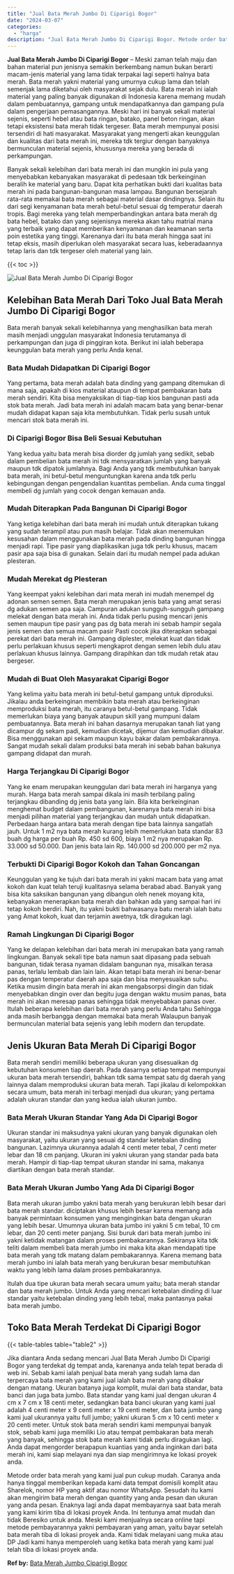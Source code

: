 ```yaml
---
title: "Jual Bata Merah Jumbo Di Ciparigi Bogor"
date: "2024-03-07"
categories: 
  - "harga"
description: "Jual Bata Merah Jumbo Di Ciparigi Bogor. Metode order bata merah yang kami jual pun cukup mudah. Caranya anda hanya tinggal memberikan kepada kami data tempa..."
---
```


**Jual Bata Merah Jumbo Di Ciparigi Bogor** – Meski zaman telah maju dan bahan material pun jenisnya semakin berkembang namun bukan berarti macam-jenis material yang lama tidak terpakai lagi seperti halnya bata merah. Bata merah yakni material yang umurnya cukup lama dan telah semenjak lama diketahui oleh masyarakat sejak dulu. Bata merah ini ialah material yang paling banyak digunakan di Indonesia karena memang mudah dalam pembuatannya, gampang untuk mendapatkannya dan gampang pula dalam pengerjaan pemasangannya. Meski hari ini banyak sekali material sejenis, seperti hebel atau bata ringan, batako, panel beton ringan, akan tetapi eksistensi bata merah tidak tergeser. Bata merah mempunyai posisi tersendiri di hati masyarakat. Masyarakat yang mengerti akan keunggulan dan kualitas dari bata merah ini, mereka tdk tergiur dengan banyaknya bermunculan material sejenis, khususnya mereka yang berada di perkampungan.

Banyak sekali kelebihan dari bata merah ini dan mungkin ini pula yang menyebabkan kebanyakan masyarakat di pedesaan tdk berkeinginan beralih ke material yang baru. Dapat kita perhatikan bukti dari kualitas bata merah ini pada bangunan-bangunan masa lampau. Bangunan bersejarah rata-rata memakai bata merah sebagai material dasar dindingnya. Selain itu dari segi kenyamanan bata merah betul-betul sesuai dg temperatur daerah tropis. Bagi mereka yang telah memperbandingkan antara bata merah dg bata hebel, batako dan yang sejenisnya mereka akan tahu matrial mana yang terbaik yang dapat memberikan kenyamanan dan keamanan serta poin estetika yang tinggi. Karenanya dari itu bata merah hingga saat ini tetap eksis, masih diperlukan oleh masyarakat secara luas, keberadaannya tetap laris dan tdk tergeser oleh material yang lain.

{{< toc >}}

![Jual Bata Merah Jumbo Di Ciparigi Bogor](/images/jual-bata-merah-18.png)

## Kelebihan Bata Merah Dari Toko Jual Bata Merah Jumbo Di Ciparigi Bogor

Bata merah banyak sekali kelebihannya yang menghasilkan bata merah masih menjadi unggulan masyarakat Indonesia terutamanya di perkampungan dan juga di pinggiran kota. Berikut ini ialah beberapa keunggulan bata merah yang perlu Anda kenal.

### Bata Mudah Didapatkan Di Ciparigi Bogor

Yang pertama, bata merah adalah bata dinding yang gampang ditemukan di mana saja, apakah di kios material ataupun di tempat pembakaran bata merah sendiri. Kita bisa menyaksikan di tiap-tiap kios bangunan pasti ada stok bata merah. Jadi bata merah ini adalah macam bata yang benar-benar mudah didapat kapan saja kita membutuhkan. Tidak perlu susah untuk mencari stok bata merah ini.

### Di Ciparigi Bogor Bisa Beli Sesuai Kebutuhan

Yang kedua yaitu bata merah bisa diorder dg jumlah yang sedikit, sebab dalam pembelian bata merah ini tdk mensyaratkan jumlah yang banyak maupun tdk dipatok jumlahnya. Bagi Anda yang tdk membutuhkan banyak bata merah, ini betul-betul menguntungkan karena anda tdk perlu kebingungan dengan pengendalian kuantitas pembelian. Anda cuma tinggal membeli dg jumlah yang cocok dengan kemauan anda.

### Mudah Diterapkan Pada Bangunan Di Ciparigi Bogor

Yang ketiga kelebihan dari bata merah ini mudah untuk diterapkan tukang yang sudah terampil atau pun masih belajar. Tidak akan menemukan kesusahan dalam menggunakan bata merah pada dinding bangunan hingga menjadi rapi. Tipe pasir yang diaplikasikan juga tdk perlu khusus, macam pasir apa saja bisa di gunakan. Selain dari itu mudah nempel pada adukan plesteran.

### Mudah Merekat dg Plesteran

Yang keempat yakni kelebihan dari mata merah ini mudah menempel dg adonan semen semen. Bata merah merupakan jenis bata yang amat serasi dg adukan semen apa saja. Campuran adukan sungguh-sungguh gampang melekat dengan bata merah ini. Anda tidak perlu pusing mencari jenis semen maupun tipe pasir yang pas dg bata merah ini sebab hampir segala jenis semen dan semua macam pasir Pasti cocok jika diterapkan sebagai perekat dari bata merah ini. Gampang diplester, melekat kuat dan tidak perlu perlakuan khusus seperti mengkaprot dengan semen lebih dulu atau perlakuan khusus lainnya. Gampang dirapihkan dan tdk mudah retak atau bergeser.

### Mudah di Buat Oleh Masyarakat Ciparigi Bogor

Yang kelima yaitu bata merah ini betul-betul gampang untuk diproduksi. Jikalau anda berkeinginan membikin bata merah atau berkeinginan memproduksi bata merah, itu caranya betul-betul gampang. Tidak memerlukan biaya yang banyak ataupun skill yang mumpuni dalam pembuatannya. Bata merah ini bahan dasarnya merupakan tanah liat yang dicampur dg sekam padi, kemudian dicetak, dijemur dan kemudian dibakar. Bisa menggunakan api sekam maupun kayu bakar dalam pembakarannya. Sangat mudah sekali dalam produksi bata merah ini sebab bahan bakunya gampang didapat dan murah.

### Harga Terjangkau Di Ciparigi Bogor

Yang ke enam merupakan keunggulan dari bata merah ini harganya yang murah. Harga bata merah sampai dikala ini masih terbilang paling terjangkau dibanding dg jenis bata yang lain. Bila kita berkeinginan menghemat budget dalam pembangunan, karenanya bata merah ini bisa menjadi pilihan material yang terjangkau dan mudah untuk didapatkan. Perbedaan harga antara bata merah dengan tipe bata lainnya sangatlah jauh. Untuk 1 m2 nya bata merah kurang lebih memerlukan bata standar 83 buah dg harga per buah Rp. 450 sd 600, biaya 1 m2 nya merupakan Rp. 33.000 sd 50.000. Dan jenis bata lain Rp. 140.000 sd 200.000 per m2 nya.

### Terbukti Di Ciparigi Bogor Kokoh dan Tahan Goncangan

Keunggulan yang ke tujuh dari bata merah ini yakni macam bata yang amat kokoh dan kuat telah teruji kualitasnya selama berabad abad. Banyak yang bisa kita saksikan bangunan yang dibangun oleh nenek moyang kita, kebanyakan menerapkan bata merah dan bahkan ada yang sampai hari ini tetap kokoh berdiri. Nah, itu yakni bukti bahwasanya batu merah ialah batu yang Amat kokoh, kuat dan terjamin awetnya, tdk diragukan lagi.

### Ramah Lingkungan Di Ciparigi Bogor

Yang ke delapan kelebihan dari bata merah ini merupakan bata yang ramah lingkungan. Banyak sekali tipe bata namun saat dipasang pada sebuah bangunan, tidak terasa nyaman didalam bangunan nya, misalkan terasa panas, terlalu lembab dan lain lain. Akan tetapi bata merah ini benar-benar pas dengan temperatur daerah apa saja dan bisa menyesuaikan suhu. Ketika musim dingin bata merah ini akan mengabsorpsi dingin dan tidak menyebabkan dingin over dan begitu juga dengan waktu musim panas, bata merah ini akan meresap panas sehingga tidak menyebabkan panas over. Itulah beberapa kelebihan dari bata merah yang perlu Anda tahu Sehingga anda masih berbangga dengan memakai bata merah Walaupun banyak bermunculan material bata sejenis yang lebih modern dan terupdate.

## Jenis Ukuran Bata Merah Di Ciparigi Bogor

Bata merah sendiri memiliki beberapa ukuran yang disesuaikan dg kebutuhan konsumen tiap daerah. Pada dasarnya setiap tempat mempunyai ukuran bata merah tersendiri, bahkan tdk sama tempat satu dg daerah yang lainnya dalam memproduksi ukuran bata merah. Tapi jikalau di kelompokkan secara umum, bata merah ini terbagi menjadi dua ukuran; yang pertama adalah ukuran standar dan yang kedua ialah ukuran jumbo.

### Bata Merah Ukuran Standar Yang Ada Di Ciparigi Bogor

Ukuran standar ini maksudnya yakni ukuran yang banyak digunakan oleh masyarakat, yaitu ukuran yang sesuai dg standar ketebalan dinding bangunan. Lazimnya ukurannya adalah 4 centi meter tebal, 7 centi meter lebar dan 18 cm panjang. Ukuran ini yakni ukuran yang standar pada bata merah. Hampir di tiap-tiap tempat ukuran standar ini sama, makanya diartikan dengan bata merah standar.

### Bata Merah Ukuran Jumbo Yang Ada Di Ciparigi Bogor

Bata merah ukuran jumbo yakni bata merah yang berukuran lebih besar dari bata merah standar. diciptakan khusus lebih besar karena memang ada banyak permintaan konsumen yang menginginkan bata dengan ukuran yang lebih besar. Umumnya ukuran bata jumbo ini yakni 5 cm tebal, 10 cm lebar, dan 20 centi meter panjang. Sisi buruk dari bata merah jumbo ini yakni ketidak matangan dalam proses pembakarannya. Sekiranya kita tdk teliti dalam membeli bata merah jumbo ini maka kita akan mendapati tipe bata merah yang tdk matang dalam pembakarannya. Karena memang bata merah jumbo ini ialah bata merah yang berukuran besar membutuhkan waktu yang lebih lama dalam proses pembakarannya.

Itulah dua tipe ukuran bata merah secara umum yaitu; bata merah standar dan bata merah jumbo. Untuk Anda yang mencari ketebalan dinding di luar standar yaitu ketebalan dinding yang lebih tebal, maka pantasnya pakai bata merah jumbo.

## Toko Bata Merah Terdekat Di Ciparigi Bogor

{{< table-tables table="table2" >}}

Jika diantara Anda sedang mencari Jual Bata Merah Jumbo Di Ciparigi Bogor yang terdekat dg tempat anda, karenanya anda telah tepat berada di web ini. Sebab kami ialah penjual bata merah yang sudah lama dan terpercaya bata merah yang kami jual ialah bata merah yang dibakar dengan matang. Ukuran batanya juga komplit, mulai dari bata standar, bata banci dan juga bata jumbo. Bata standar yang kami jual dengan ukuran 4 cm x 7 cm x 18 centi meter, sedangkan bata banci ukuran yang kami jual adalah 4 centi meter x 9 centi meter x 19 centi meter, dan bata jumbo yang kami jual ukurannya yaitu full jumbo; yakni ukuran 5 cm x 10 centi meter x 20 centi meter. Untuk stok bata merah sendiri kami mempunyai banyak stok, sebab kami juga memiliki Lio atau tempat pembakaran bata merah yang banyak, sehingga stok bata merah kami tidak perlu diragukan lagi. Anda dapat mengorder berapapun kuantias yang anda inginkan dari bata merah ini, kami siap melayani nya dan siap mengirimnya ke lokasi proyek anda.

Metode order bata merah yang kami jual pun cukup mudah. Caranya anda hanya tinggal memberikan kepada kami data tempat domisili komplit atau Sharelok, nomor HP yang aktif atau nomor WhatsApp. Sesudah itu kami akan mengirim bata merah dengan quantity yang anda pesan dan ukuran yang anda pesan. Enaknya lagi anda dapat membayarnya saat bata merah yang kami kirim tiba di lokasi proyek Anda. Ini tentunya amat mudah dan tidak Beresiko untuk anda. Meski kami menjualnya secara online tapi metode pembayarannya yakni pembayaran yang aman, yaitu bayar setelah bata merah tiba di lokasi proyek anda. Kami tidak melayani uang muka atau DP Jadi kami hanya memperoleh uang ketika bata merah yang kami jual telah tiba di lokasi proyek anda.

**Ref by:** [Bata Merah Jumbo Ciparigi Bogor](https://id.wikipedia.org/wiki/Bata)
